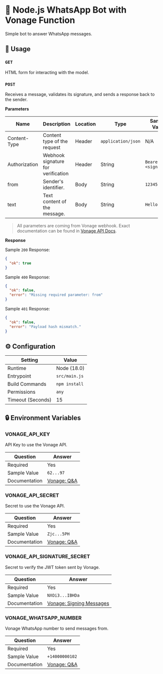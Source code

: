 # 💬 Node.js WhatsApp Bot with Vonage Function

Simple bot to answer WhatsApp messages.

## 🧰 Usage

### `GET`

HTML form for interacting with the model.

### `POST`

Receives a message, validates its signature, and sends a response back to the sender.

**Parameters**

| Name          | Description                         | Location | Type                | Sample Value         |
| ------------- | ----------------------------------- | -------- | ------------------- | -------------------- |
| Content-Type  | Content type of the request         | Header   | `application/json ` | N/A                  |
| Authorization | Webhook signature for verification  | Header   | String              | `Bearer <signature>` |
| from          | Sender's identifier.                | Body     | String              | `12345`              |
| text          | Text content of the message.        | Body     | String              | `Hello!`             |

> All parameters are coming from Vonage webhook. Exact documentation can be found in [Vonage API Docs](https://developer.vonage.com/en/api/messages-olympus#inbound-message).

**Response**

Sample `200` Response:

```json
{
  "ok": true
}
```

Sample `400` Response:

```json
{
  "ok": false,
  "error": "Missing required parameter: from"
}
```

Sample `401` Response:

```json
{
  "ok": false,
  "error": "Payload hash mismatch."
}
```

## ⚙️ Configuration

| Setting           | Value         |
| ----------------- | ------------- |
| Runtime           | Node (18.0)   |
| Entrypoint        | `src/main.js` |
| Build Commands    | `npm install` |
| Permissions       | `any`         |
| Timeout (Seconds) | 15            |

## 🔒 Environment Variables

### VONAGE_API_KEY

API Key to use the Vonage API.

| Question     | Answer     |
| ------------ | ---------- |
| Required     | Yes        |
| Sample Value | `62...97`  |
| Documentation | [Vonage: Q&A](https://api.support.vonage.com/hc/en-us/articles/204014493-How-do-I-find-my-Voice-API-key-and-API-secret-) |

### VONAGE_API_SECRET

Secret to use the Vonage API.

| Question     | Answer      |
| ------------ | ----------- |
| Required     | Yes         |
| Sample Value | `Zjc...5PH` |
| Documentation | [Vonage: Q&A](https://api.support.vonage.com/hc/en-us/articles/204014493-How-do-I-find-my-Voice-API-key-and-API-secret-) |

### VONAGE_API_SIGNATURE_SECRET

Secret to verify the JWT token sent by Vonage.

| Question     | Answer          |
| ------------ | --------------- |
| Required     | Yes             |
| Sample Value | `NXOi3...IBHDa` |
| Documentation | [Vonage: Signing Messages](https://developer.vonage.com/en/getting-started/concepts/signing-messages) |

### VONAGE_WHATSAPP_NUMBER

Vonage WhatsApp number to send messages from.

| Question     | Answer         |
| ------------ | -------------- |
| Required     | Yes            |
| Sample Value | `+14000000102` |
| Documentation | [Vonage: Q&A](https://api.support.vonage.com/hc/en-us/articles/4431993282580-Where-do-I-find-my-WhatsApp-Number-Certificate-) |
